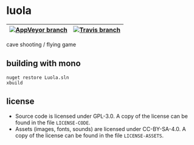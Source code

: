 # luola

| [![AppVeyor branch](https://img.shields.io/appveyor/ci/minttu/luola/master.png?style=flat-square&label=windows%20build)](https://ci.appveyor.com/project/minttu/luola) | [![Travis branch](https://img.shields.io/travis/minttu/luola/master.png?style=flat-square&label=linux%20build)](https://travis-ci.org/minttu/luola) |
| --- | --- |

cave shooting / flying game

## building with mono

    nuget restore Luola.sln
    xbuild

## license

* Source code is licensed under GPL-3.0. A copy of the license can be found in the file `LICENSE-CODE`.
* Assets (images, fonts, sounds) are licensed under CC-BY-SA-4.0. A copy of the license can be found in the file `LICENSE-ASSETS`.
